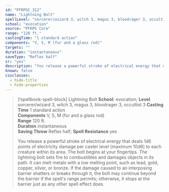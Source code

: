 ```yaml
---
id: "PFRPGC_312"
name: "Lightning Bolt"
spellLevel: "sorcerer/wizard 3, witch 3, magus 3, bloodrager 3, occultist 3"
school: "evocation"
source: "PFRPG Core"
range: "120 ft."
castingTime: "1 standard action"
components: "V, S, M (fur and a glass rod)"
targets: ""
duration: "instantaneous"
saveType: "Reflex half"
sr: "yes"
description: "You release a powerful stroke of electrical energy that deals 1d6 points of electricity damage per caster level (maximum 10d6) to each creature within its area. The bolt begins at your fingertips.  The lightning bolt sets fire to combustibles and damages objects in its path. It can melt metals with a low melting point, such as lead, gold, copper, silver, or bronze. If the damage caused to an interposing barrier shatters or breaks through it, the bolt may continue beyond the barrier if the spell's range permits; otherwise, it stops at the barrier just as any other spell effect does."
known: false
cssclasses:
  - hide-title
  - hide-properties
---
```


> [!spellbook-spell-block] Lightning Bolt
> **School:** evocation; **Level** sorcerer/wizard 3, witch 3, magus 3, bloodrager 3, occultist 3
> **Casting Time** 1 standard action  
> **Components** V, S, M (fur and a glass rod)  
> **Range** 120 ft.  
> **Duration** instantaneous  
> **Saving Throw** Reflex half; **Spell Resistance** yes
> 
> You release a powerful stroke of electrical energy that deals 1d6 points of electricity damage per caster level (maximum 10d6) to each creature within its area. The bolt begins at your fingertips.  The lightning bolt sets fire to combustibles and damages objects in its path. It can melt metals with a low melting point, such as lead, gold, copper, silver, or bronze. If the damage caused to an interposing barrier shatters or breaks through it, the bolt may continue beyond the barrier if the spell's range permits; otherwise, it stops at the barrier just as any other spell effect does.